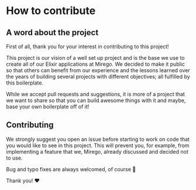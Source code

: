 # How to contribute

## A word about the project

First of all, thank you for your interest in contributing to this project!

This project is our vision of a well set up project and is the base we use to create all of our Elixir applications at Mirego. We decided to make it public so that others can benefit from our experience and the lessons learned over the years of building several projects with different objectives; all fulfilled by this boilerplate.

While we accept pull requests and suggestions, it is more of a project that we want to share so that you can build awesome things with it and maybe, base your own boilerplate off of it!

## Contributing

We strongly suggest you open an issue before starting to work on code that you would like to see in this project. This will prevent you, for example, from implementing a feature that we, Mirego, already discussed and decided not to use.

Bug and typo fixes are always welcomed, of course 🙂

Thank you! ❤️
